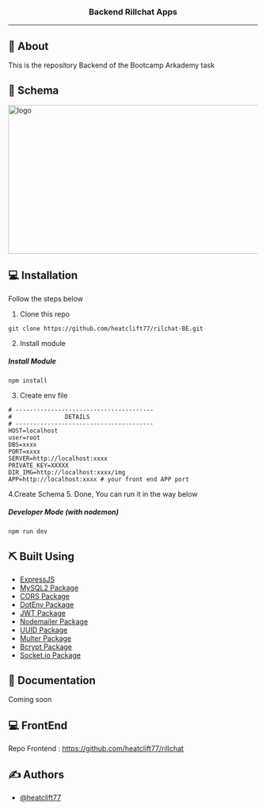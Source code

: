<h3 align="center">Backend Rillchat Apps</h3>

---

## 🧐 About
This is the repository Backend of the Bootcamp Arkademy task

## 🧐 Schema
<img width=600px height=300px src="https://iili.io/Bk6Uog.jpg" alt="logo"></a>

## 💻 Installation

Follow the steps below

1. Clone this repo
```
git clone https://github.com/heatclift77/rilchat-BE.git
```

2. Install module
##### Install Module
```
npm install
```

3. Create env file
```
# ---------------------------------------
#               DETAILS
# ---------------------------------------
HOST=localhost
user=root
DBS=xxxx
PORT=xxxx
SERVER=http://localhost:xxxx
PRIVATE_KEY=XXXXX
DIR_IMG=http://localhost:xxxx/img
APP=http://localhost:xxxx # your front end APP port

```

4.Create Schema
5. Done, You can run it in the way below
##### Developer Mode (with nodemon)
```
npm run dev
```

## ⛏️ Built Using

- [ExpressJS](https://expressjs.com)
- [MySQL2 Package](https://www.npmjs.com/package/mysql2)
- [CORS Package](https://www.npmjs.com/package/cors)
- [DotEnv Package](https://www.npmjs.com/package/dotenv)
- [JWT Package](https://www.npmjs.com/package/jsonwebtoken)
- [Nodemailer Package](https://www.npmjs.com/package/nodemailer)
- [UUID Package](https://www.npmjs.com/package/uuid)
- [Multer Package](https://www.npmjs.com/package/multer)
- [Bcrypt Package](https://www.npmjs.com/package/bcrypt)
- [Socket.io Package](https://www.npmjs.com/package/socket.io)

## 💭 Documentation

Coming soon

## 💻 FrontEnd

Repo Frontend : https://github.com/heatclift77/rillchat

## ✍️ Authors

- [@heatclift77](https://github.com/heatclift77)

